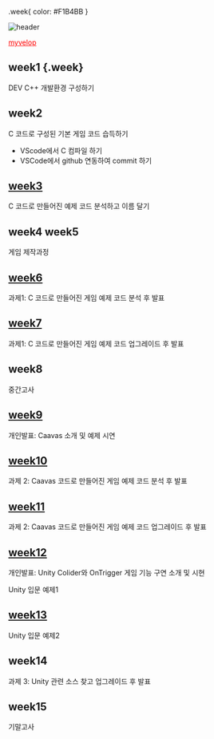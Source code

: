 .week{
color: #F1B4BB
}

![header](https://capsule-render.vercel.app/api?type=wave&color=132043&height=300&section=header&text=Game%20Programming%20Notepad&fontSize=50&fontColor=FDF0F0)


<a href="https://myvelop.tistory.com/" style="color: red;">myvelop</a>



## week1 {.week}
DEV C++ 개발환경 구성하기 

## week2
C 코드로 구성된 기본 게임 코드 습득하기
- VScode에서 C 컴파일 하기
- VSCode에서 github 연동하여 commit 하기

## [week3](https://github.com/kimguppy/game/tree/main/week3)
C 코드로 만들어진 예제 코드 분석하고 이름 달기

## week4 week5
게임 제작과정

## [week6](https://github.com/kimguppy/game/tree/main/week6)
과제1: C 코드로 만들어진 게임 예제 코드 분석 후 발표

## [week7](https://github.com/kimguppy/game/tree/main/week7)
과제1:  C 코드로 만들어진 게임 예제 코드 업그레이드 후 발표

## week8
중간고사

## [week9](https://github.com/kimguppy/game/tree/main/week9)
개인발표: Caavas 소개 및 예제 시연

## [week10](https://github.com/kimguppy/game/tree/main/week10)
과제 2: Caavas 코드로 만들어진 게임 예제 코드 분석 후 발표

## [week11](https://github.com/kimguppy/game/tree/main/week11)
과제 2: Caavas 코드로 만들어진 게임 예제 코드 업그레이드 후 발표

## [week12](https://github.com/kimguppy/game/tree/main/week12)
개인발표: Unity Colider와 OnTrigger 게임 기능 구연 소개 및 시현

Unity 입문 예제1

## [week13](https://github.com/kimguppy/game/tree/main/week13)
Unity 입문 예제2

## week14
과제 3: Unity 관련 소스 찾고 업그레이드 후 발표

## week15
기말고사
